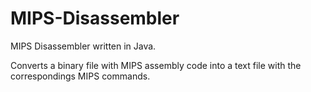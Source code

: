 MIPS-Disassembler
=================

MIPS Disassembler written in Java.

Converts a binary file with MIPS assembly code into a text file with the correspondings MIPS commands.
